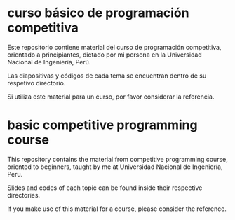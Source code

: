 ﻿# curso básico de programación competitiva
Este repositorio contiene material del curso de programación competitiva, orientado a principiantes, dictado por mi persona en la Universidad Nacional de Ingeniería, Perú.

Las diapositivas y códigos de cada tema se encuentran dentro de su respetivo directorio.

Si utiliza este material para un curso, por favor considerar la referencia.

# basic competitive programming course
This repository contains the material from competitive programming course, oriented to beginners, taught by me at Universidad Nacional de Ingeniería, Peru.

Slides and codes of each topic can be found inside their respective directories.

If you make use of this material for a course, please consider the reference.
